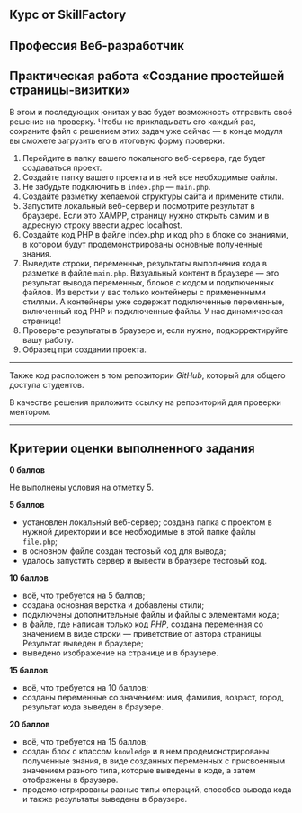 ## Курс от SkillFactory

## **Профессия Веб-разработчик**

## Практическая работа «Создание простейшей страницы-визитки»

В этом и последующих юнитах у вас будет возможность отправить своё решение на проверку. Чтобы не прикладывать его каждый раз, сохраните файл с решением этих задач уже сейчас — в конце модуля вы сможете загрузить его в итоговую форму проверки.

1. Перейдите в папку вашего локального веб-сервера, где будет создаваться проект.
1. Создайте папку вашего проекта и в ней все необходимые файлы.
1. Не забудьте подключить в `index.php` — `main.php`.
1. Создайте разметку желаемой структуры сайта и примените стили.
1. Запустите локальный веб-сервер и посмотрите результат в браузере. Если это XAMPP, страницу нужно открыть самим и в адресную строку ввести адрес localhost.
1. Создайте код PHP в файле index.php и код php в блоке со знаниями, в котором будут продемонстрированы основные полученные знания.
1. Выведите строки, переменные, результаты выполнения кода в разметке в файле `main.php`. Визуальный контент в браузере — это результат вывода переменных, блоков с кодом и подключенных файлов. Из верстки у вас только контейнеры с примененными стилями. А контейнеры уже содержат подключенные переменные, включенный код PHP и подключенные файлы. У нас динамическая страница!
1. Проверьте результаты в браузере и, если нужно, подкорректируйте вашу работу.
1. Образец при создании проекта.

---

Также код расположен в том репозитории _GitHub_, который для общего доступа студентов.

В качестве решения приложите ссылку на репозиторий для проверки ментором.

---

## Критерии оценки выполненного задания

**0 баллов**

Не выполнены условия на отметку 5.

**5 баллов**

- установлен локальный веб-сервер;
  создана папка с проектом в нужной директории и все необходимые в этой папке файлы `file.php`;
- в основном файле создан тестовый код для вывода;
- удалось запустить сервер и вывести в браузере тестовый код.

**10 баллов**

- всё, что требуется на 5 баллов;
- создана основная верстка и добавлены стили;
- подключены дополнительные файлы и файлы с элементами кода;
- в файле, где написан только код _PHP_, создана переменная со значением в виде строки — приветствие от автора страницы. Результат выведен в браузере;
- выведено изображение на странице и в браузере.

**15 баллов**

- всё, что требуется на 10 баллов;
- созданы переменные со значением: имя, фамилия, возраст, город, результат кода выведен в браузере.

**20 баллов**

- всё, что требуется на 15 баллов;
- создан блок с классом `knowledge` и в нем продемонстрированы полученные знания, в виде созданных переменных с присвоенным значением разного типа, которые выведены в коде, а затем отображены в браузере.
- продемонстрированы разные типы операций, способов вывода кода и также результаты выведены в браузере.

